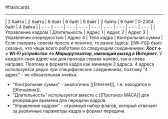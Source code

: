 #flashcards
***
| 2 байта | 2 байта | 6 байт | 6 байт | 6 байт | 2 байта | 6 байт | 0-2304 байт | 4 байта |
| - - - | - - - | - - - | - - - | - - - | - - - | - - - | - - - | - - - |
| Управление кадром | Длительность | Адрес 1 | Адрес 2 | Адрес 3 | Управление очередностью | Адрес 4 | Тело кадра | Контрольная сумма |
Если говорить совсем просто и понятно, то ранее (здесь: [[Wi-Fi]]) было сказано, что чаще всего работаем со следующим соединением:
***Хост <-> Wi-Fi устройство <-> Маршрутизатор, имеющий выход в Интернет.***
У каждого своя адрес как для прохода справа налево, так и слева направо. Поэтому в формате кадра как минимум 3 адреса. 4 адреса используется редко при специфических соединениях, поэтому "4 адрес" - не обязательная ячейка.
- "Контрольная сумма" - аналогично [[Ethernet]], т.е. находится в [[Концевик]].
- "Длительность" используется вместе с [[Протокол MACA]] для резервации времени для передачи кадров.
- "Управление кадром" - огромный набор флагов, который отвечает за различные параметры кадра и формат передачи.
<!--SR:!2025-10-08,2,230-->